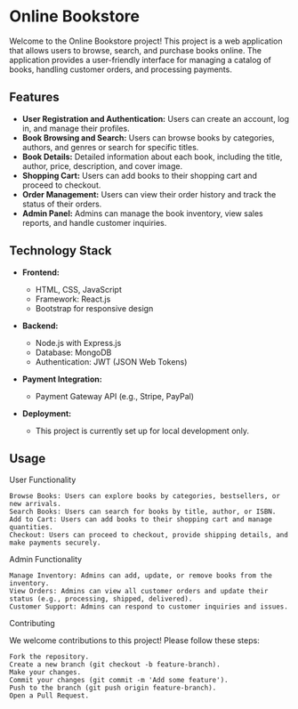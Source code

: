 # Online Bookstore

Welcome to the Online Bookstore project! This project is a web application that allows users to browse, search, and purchase books online. The application provides a user-friendly interface for managing a catalog of books, handling customer orders, and processing payments.

## Features

- **User Registration and Authentication:** Users can create an account, log in, and manage their profiles.
- **Book Browsing and Search:** Users can browse books by categories, authors, and genres or search for specific titles.
- **Book Details:** Detailed information about each book, including the title, author, price, description, and cover image.
- **Shopping Cart:** Users can add books to their shopping cart and proceed to checkout.
- **Order Management:** Users can view their order history and track the status of their orders.
- **Admin Panel:** Admins can manage the book inventory, view sales reports, and handle customer inquiries.

## Technology Stack

- **Frontend:**
  - HTML, CSS, JavaScript
  - Framework: React.js
  - Bootstrap for responsive design

- **Backend:**
  - Node.js with Express.js
  - Database: MongoDB
  - Authentication: JWT (JSON Web Tokens)

- **Payment Integration:**
  - Payment Gateway API (e.g., Stripe, PayPal)

- **Deployment:**
  - This project is currently set up for local development only.

## Usage
User Functionality

    Browse Books: Users can explore books by categories, bestsellers, or new arrivals.
    Search Books: Users can search for books by title, author, or ISBN.
    Add to Cart: Users can add books to their shopping cart and manage quantities.
    Checkout: Users can proceed to checkout, provide shipping details, and make payments securely.

Admin Functionality

    Manage Inventory: Admins can add, update, or remove books from the inventory.
    View Orders: Admins can view all customer orders and update their status (e.g., processing, shipped, delivered).
    Customer Support: Admins can respond to customer inquiries and issues.

Contributing

We welcome contributions to this project! Please follow these steps:

    Fork the repository.
    Create a new branch (git checkout -b feature-branch).
    Make your changes.
    Commit your changes (git commit -m 'Add some feature').
    Push to the branch (git push origin feature-branch).
    Open a Pull Request.
